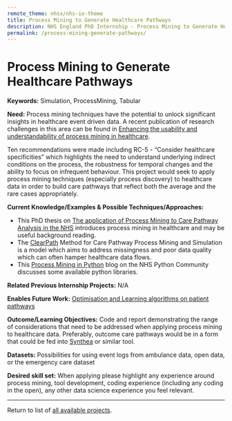 ```yaml
---
remote_theme: nhsx/nhs-io-theme
title: Process Mining to Generate Healthcare Pathways
description: NHS England PhD Internship - Process Mining to Generate Healthcare Pathways
permalink: /process-mining-generate-pathways/
---
```


# Process Mining to Generate Healthcare Pathways

**Keywords:**  Simulation, ProcessMining, Tabular

**Need:**  Process mining techniques have the potential to unlock significant insights in healthcare event driven data.   A recent publication of research challenges in this area can be found in [Enhancing the usability and understandability of process mining in healthcare](https://eprints.qut.edu.au/206429/1/72583680.pdf).  

Ten recommendations were made including RC-5 - “Consider healthcare specificities” which highlights the need to understand underlying indirect conditions on the process, the robustness for temporal changes and the ability to focus on infrequent behaviour.    This project would seek to apply process mining techniques (especially process discovery) to healthcare data in order to build care pathways that reflect both the average and the rare cases appropriately. 

**Current Knowledge/Examples & Possible Techniques/Approaches:** 
- This PhD thesis on [The application of Process Mining to Care Pathway Analysis in the NHS](https://spiral.imperial.ac.uk/bitstream/10044/1/67950/1/Siddiqi-B-2017-PhD-Thesis.pdf) introduces process mining in healthcare and may be useful background reading.  
- The [ClearPath](https://pods4h.com/wp-content/uploads/2018/07/PODS4H_paper_8.pdf) Method for Care Pathway Process Mining and Simulation is a model which aims to address missingness and poor data quality which can often hamper healthcare data flows.   
- This [Process Mining in Python](https://nhs-pycom.net/process-mining-python) blog on the NHS Python Community discusses some available python libraries. 

**Related Previous Internship Projects:** N/A

**Enables Future Work:** [Optimisation and Learning algorithms on patient pathways](https://nhsx.github.io/nhsx-internship-projects/synthea-learning/)

**Outcome/Learning Objectives:** Code and report demonstrating the range of considerations that need to be addressed when applying process mining to healthcare data.  Preferably, outcome care pathways would be in a form that could be fed into [Synthea](https://github.com/synthetichealth/synthea) or similar tool.  

**Datasets:** Possibilities for using event logs from ambulance data, open data, or the emergency care dataset

**Desired skill set:** When applying please highlight any experience around process mining, tool development, coding experience (including any coding in the open), any other data science experience you feel relevant.

---
Return to list of [all available projects](https://nhsx.github.io/nhsx-internship-projects/).